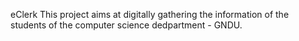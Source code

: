 eClerk
This project aims at digitally gathering the information of the students of the computer science dedpartment - GNDU.